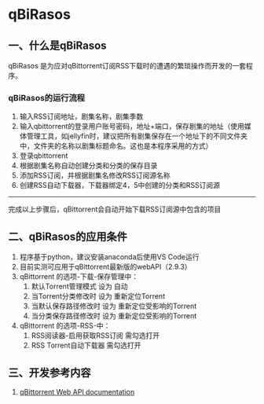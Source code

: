 # qBiRasos
## 一、什么是qBiRasos
qBiRasos 是为应对qBittorrent订阅RSS下载时的遭遇的繁琐操作而开发的一套程序。
### qBiRasos的运行流程
1. 输入RSS订阅地址，剧集名称，剧集季数
2. 输入qbittorrent的登录用户账号密码，地址+端口，保存剧集的地址（使用媒体管理工具，如jellyfin时，建议把所有剧集保存在一个地址下的不同文件夹中，文件夹的名称以剧集标题命名。这也是本程序采用的方式）
3. 登录qbittorrent
4. 根据剧集名称自动创建分类和分类的保存目录
5. 添加RSS订阅，并根据剧集名修改RSS订阅源名称
6. 创建RSS自动下载器，下载器绑定4，5中创建的分类和RSS订阅源
*****
完成以上步骤后，qBittorrent会自动开始下载RSS订阅源中包含的项目
## 二、qBiRasos的应用条件
1. 程序基于python，建议安装anaconda后使用VS Code运行
2. 目前实测可应用于qBittorrent最新版的webAPI（2.9.3）
3. qBittorrent 的选项-下载-保存管理中：
   1. 默认Torrent管理模式 设为 自动
   2. 当Torrent分类修改时 设为 重新定位Torrent
   3. 当默认保存路径修改时 设为 重新定位受影响的Torrent
   4. 当分类保存路径修改时 设为 重新定位受影响的Torrent
4.  qBittorrent 的选项-RSS-中：
     1. RSS阅读器-启用获取RSS订阅 需勾选打开
     2. RSS Torrent自动下载器 需勾选打开
## 三、开发参考内容
1. [qBittorrent Web API documentation](https://github.com/qbittorrent/qBittorrent/wiki/WebUI-API-(qBittorrent-4.1))
